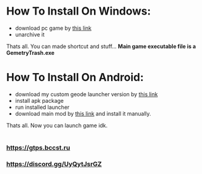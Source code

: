 
# How To Install On Windows:
- download pc game by [this link](https://mega.nz/file/Ng8EVKqD#Ns5Eo-CtqUtq3EQVXrS8ZFArRYv9_TEEdt1AovdYGdk)
- unarchive it

Thats all. You can made shortcut and stuff... **Main game executable file is a __GemetryTrash.exe__**

# How To Install On Android:
- download my custom geode launcher version by [this link](https://mega.nz/file/5w0SRKbD#HkixtbyHiq2yosE7JI21iR7nuVRJmJ1eZd3mDMt-hM0)
- install apk package
- run installed launcher
- download main mod by [this link](https://github.com/user95401/GemetryTrash/releases/latest/download/user95401.gemetry_trash.geode) and install it manually.

Thats all. Now you can launch game idk.
<br><br>
### https://gtps.bccst.ru
### https://discord.gg/UyQytJsrGZ
